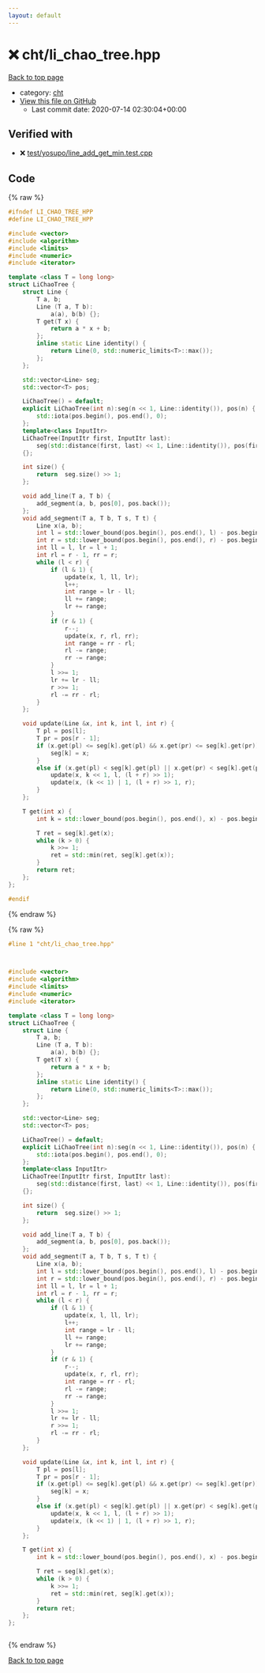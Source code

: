 ```yaml
---
layout: default
---
```


<!-- mathjax config similar to math.stackexchange -->
<script type="text/javascript" async
  src="https://cdnjs.cloudflare.com/ajax/libs/mathjax/2.7.5/MathJax.js?config=TeX-MML-AM_CHTML">
</script>
<script type="text/x-mathjax-config">
  MathJax.Hub.Config({
    TeX: { equationNumbers: { autoNumber: "AMS" }},
    tex2jax: {
      inlineMath: [ ['$','$'] ],
      processEscapes: true
    },
    "HTML-CSS": { matchFontHeight: false },
    displayAlign: "left",
    displayIndent: "2em"
  });
</script>

<script type="text/javascript" src="https://cdnjs.cloudflare.com/ajax/libs/jquery/3.4.1/jquery.min.js"></script>
<script src="https://cdn.jsdelivr.net/npm/jquery-balloon-js@1.1.2/jquery.balloon.min.js" integrity="sha256-ZEYs9VrgAeNuPvs15E39OsyOJaIkXEEt10fzxJ20+2I=" crossorigin="anonymous"></script>
<script type="text/javascript" src="../../assets/js/copy-button.js"></script>
<link rel="stylesheet" href="../../assets/css/copy-button.css" />


# :x: cht/li_chao_tree.hpp

<a href="../../index.html">Back to top page</a>

* category: <a href="../../index.html#7d1cf34ccafd0e26b00bb21cd8cce647">cht</a>
* <a href="{{ site.github.repository_url }}/blob/master/cht/li_chao_tree.hpp">View this file on GitHub</a>
    - Last commit date: 2020-07-14 02:30:04+00:00




## Verified with

* :x: <a href="../../verify/test/yosupo/line_add_get_min.test.cpp.html">test/yosupo/line_add_get_min.test.cpp</a>


## Code

<a id="unbundled"></a>
{% raw %}
```cpp
#ifndef LI_CHAO_TREE_HPP
#define LI_CHAO_TREE_HPP

#include <vector>
#include <algorithm>
#include <limits>
#include <numeric>
#include <iterator>

template <class T = long long>
struct LiChaoTree {
    struct Line {
        T a, b;
        Line (T a, T b):
            a(a), b(b) {};
        T get(T x) {
            return a * x + b;
        };
        inline static Line identity() {
            return Line(0, std::numeric_limits<T>::max());
        };
    };

    std::vector<Line> seg;
    std::vector<T> pos;

    LiChaoTree() = default;
    explicit LiChaoTree(int n):seg(n << 1, Line::identity()), pos(n) {
        std::iota(pos.begin(), pos.end(), 0);
    };
    template<class InputItr>
    LiChaoTree(InputItr first, InputItr last):
        seg(std::distance(first, last) << 1, Line::identity()), pos(first, last)
    {};

    int size() {
        return  seg.size() >> 1;
    };

    void add_line(T a, T b) {
        add_segment(a, b, pos[0], pos.back());
    };
    void add_segment(T a, T b, T s, T t) {
        Line x(a, b);
        int l = std::lower_bound(pos.begin(), pos.end(), l) - pos.begin() + size();
        int r = std::lower_bound(pos.begin(), pos.end(), r) - pos.begin() + size();
        int ll = l, lr = l + 1;
        int rl = r - 1, rr = r;
        while (l < r) {
            if (l & 1) {
                update(x, l, ll, lr);
                l++;
                int range = lr - ll;
                ll += range;
                lr += range;
            }
            if (r & 1) {
                r--;
                update(x, r, rl, rr);
                int range = rr - rl;
                rl -= range;
                rr -= range;
            }
            l >>= 1;
            lr += lr - ll;
            r >>= 1;
            rl -= rr - rl;
        }
    };

    void update(Line &x, int k, int l, int r) {
        T pl = pos[l];
        T pr = pos[r - 1];
        if (x.get(pl) <= seg[k].get(pl) && x.get(pr) <= seg[k].get(pr)) {
            seg[k] = x;
        }
        else if (x.get(pl) < seg[k].get(pl) || x.get(pr) < seg[k].get(pr)) {
            update(x, k << 1, l, (l + r) >> 1);
            update(x, (k << 1) | 1, (l + r) >> 1, r);
        }
    };

    T get(int x) {
        int k = std::lower_bound(pos.begin(), pos.end(), x) - pos.begin() + size();

        T ret = seg[k].get(x);
        while (k > 0) {
            k >>= 1;
            ret = std::min(ret, seg[k].get(x));
        }
        return ret;
    };
};

#endif

```
{% endraw %}

<a id="bundled"></a>
{% raw %}
```cpp
#line 1 "cht/li_chao_tree.hpp"



#include <vector>
#include <algorithm>
#include <limits>
#include <numeric>
#include <iterator>

template <class T = long long>
struct LiChaoTree {
    struct Line {
        T a, b;
        Line (T a, T b):
            a(a), b(b) {};
        T get(T x) {
            return a * x + b;
        };
        inline static Line identity() {
            return Line(0, std::numeric_limits<T>::max());
        };
    };

    std::vector<Line> seg;
    std::vector<T> pos;

    LiChaoTree() = default;
    explicit LiChaoTree(int n):seg(n << 1, Line::identity()), pos(n) {
        std::iota(pos.begin(), pos.end(), 0);
    };
    template<class InputItr>
    LiChaoTree(InputItr first, InputItr last):
        seg(std::distance(first, last) << 1, Line::identity()), pos(first, last)
    {};

    int size() {
        return  seg.size() >> 1;
    };

    void add_line(T a, T b) {
        add_segment(a, b, pos[0], pos.back());
    };
    void add_segment(T a, T b, T s, T t) {
        Line x(a, b);
        int l = std::lower_bound(pos.begin(), pos.end(), l) - pos.begin() + size();
        int r = std::lower_bound(pos.begin(), pos.end(), r) - pos.begin() + size();
        int ll = l, lr = l + 1;
        int rl = r - 1, rr = r;
        while (l < r) {
            if (l & 1) {
                update(x, l, ll, lr);
                l++;
                int range = lr - ll;
                ll += range;
                lr += range;
            }
            if (r & 1) {
                r--;
                update(x, r, rl, rr);
                int range = rr - rl;
                rl -= range;
                rr -= range;
            }
            l >>= 1;
            lr += lr - ll;
            r >>= 1;
            rl -= rr - rl;
        }
    };

    void update(Line &x, int k, int l, int r) {
        T pl = pos[l];
        T pr = pos[r - 1];
        if (x.get(pl) <= seg[k].get(pl) && x.get(pr) <= seg[k].get(pr)) {
            seg[k] = x;
        }
        else if (x.get(pl) < seg[k].get(pl) || x.get(pr) < seg[k].get(pr)) {
            update(x, k << 1, l, (l + r) >> 1);
            update(x, (k << 1) | 1, (l + r) >> 1, r);
        }
    };

    T get(int x) {
        int k = std::lower_bound(pos.begin(), pos.end(), x) - pos.begin() + size();

        T ret = seg[k].get(x);
        while (k > 0) {
            k >>= 1;
            ret = std::min(ret, seg[k].get(x));
        }
        return ret;
    };
};



```
{% endraw %}

<a href="../../index.html">Back to top page</a>

